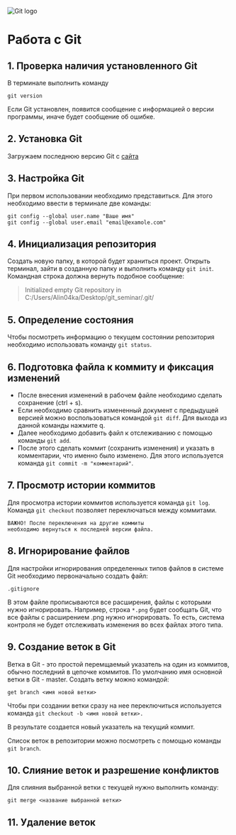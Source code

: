 ![Git logo](git-logo.jpg)
# Работа с Git

## 1. Проверка наличия установленного Git

В терминале выполнить команду
```
git version
````
Если Git установлен, появится сообщение с информацией о версии программы, иначе будет сообщение об ошибке.

## 2. Установка Git
Загружаем последнюю версию Git с [сайта](https://git-scm.com/downloads)

## 3. Настройка Git 
При первом использовании необходимо представиться. Для этого необходимо ввести в терминале две команды:
```
git config --global user.name "Ваше имя"
git config --global user.email "email@examole.com"
```

## 4. Инициализация репозитория
Создать новую папку, в которой будет храниться проект. Открыть терминал, зайти в созданную папку и выполнить команду `git init`. Командная строка должна вернуть подобное сообщение:
> Initialized empty Git repository in C:/Users/Alin04ka/Desktop/git_seminar/.git/

 
## 5. Определение состояния
Чтобы посмотреть информацию о текущем состоянии репозитория необходимо использовать команду `git status`.

## 6. Подготовка файла к коммиту и фиксация изменений
* После внесения изменений в рабочем файле необходимо сделать сохранение (ctrl + s).
* Если необходимо сравнить измененный документ с предыдущей версией можно воспользоваться командой `git diff`. Для выхода из данной команды нажмите q.
* Далее необходимо добавить файл к отслеживанию с помощью команды `git add`.
* После этого сделать коммит (сохранить изменения) и указать в комментарии, что именно было изменено. Для этого используется команда `git commit -m "комментарий"`.

## 7. Просмотр истории коммитов 
 Для просмотра истории коммитов используется команда `git log`. Команда `git checkout` позволяет переключаться между коммитами. 
 ```
 ВАЖНО! После переключения на другие коммиты 
 необходимо вернуться к последней версии файла.
 ``` 

## 8. Игнорирование файлов

Для настройки игнорирования определенных типов файлов в системе Git необходимо первоначально создать файл:

`.gitignore`

В этом файле прописываются все расширения, файлы с которыми нужно игнорировать. Например, строка `*.png` будет сообщать Git, что все файлы с расширением .png нужно игнорировать. То есть, система контроля не будет отслеживать изменения во всех файлах этого типа.


## 9. Создание веток в Git
Ветка в Git  - это простой перемщаемый указатель на один из коммитов, обычно последний в цепочке коммитов. По умолчанию имя основной ветки в Git - master. 
Создать ветку можно командой:
```
get branch <имя новой ветки>
```
Чтобы при создании ветки сразу на нее переключиться используется команда `git checkout -b <имя новой ветки>.`

В результате  создается новый указатель на текущий коммит.

Список веток в репозитории можно посмотреть с помощью команды `git branch`.
## 10. Слияние веток и разрешение конфликтов
Для слияния выбранной ветки с текущей нужно выполнить команду:

`git merge <название выбранной ветки>`

## 11. Удаление веток
